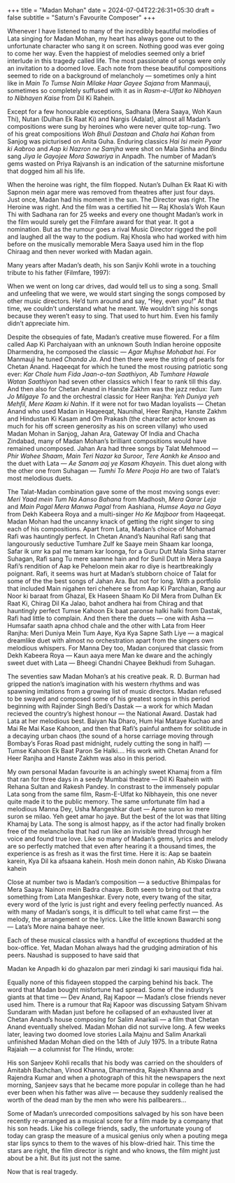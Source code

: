 +++
title = "Madan Mohan"
date = 2024-07-04T22:26:31+05:30
draft = false
subtitle = "Saturn's Favourite Composer"
+++

Whenever I have listened to many of the incredibly beautiful melodies of Lata singing for Madan Mohan, my heart has always gone out to the unfortunate character who sang it on screen. Nothing good was ever going to come her way. Even the happiest of melodies seemed only a brief interlude in this tragedy called life. The most passionate of songs were only an invitation to a doomed love. Each note from these beautiful compositions seemed to ride on a background of melancholy — sometimes only a hint like in _Main To Tumse Nain Milake Haar Gayee Sajana_ from Manmauji, sometimes so completely suffused with it as in _Rasm-e-Ulfat ko Nibhayen to Nibhayen Kaise_ from Dil Ki Rahein.

Except for a few honourable exceptions, Sadhana (Mera Saaya, Woh Kaun Thi), Nutan (Dulhan Ek Raat Ki) and Nargis (Adalat), almost all Madan’s compositions were sung by heroines who were never quite top-rung. Two of his great compositions _Woh Bhuli Dastaan_ and _Chala hai Kahan_ from Sanjog was picturised on Anita Guha. Enduring classics _Hai Isi mein Pyaar ki Aabroo_ and _Aap ki Nazron ne Samjha_ were shot on Mala Sinha and Bindu sang _Jiya le Gayojee Mora Sawariya_ in Anpadh. The number of Madan’s gems wasted on Priya Rajvansh is an indication of the saturnine misfortune that dogged him all his life.

When the heroine was right, the film flopped. Nutan’s Dulhan Ek Raat Ki with Sapnon mein agar mere was removed from theatres after just four days. Just once, Madan had his moment in the sun. The Director was right. The Heroine was right. And the film was a certified hit — Raj Khosla’s Woh Kaun Thi with Sadhana ran for 25 weeks and every one thought Madan’s work in the film would surely get the Filmfare award for that year. It got a nomination. But as the rumour goes a rival Music Director rigged the poll and laughed all the way to the podium. Raj Khosla who had worked with him before on the musically memorable Mera Saaya used him in the flop Chiraag and then never worked with Madan again.

Many years after Madan’s death, his son Sanjiv Kohli wrote in a touching tribute to his father (Filmfare, 1997):

When we went on long car drives, dad would tell us to sing a song. Small and unfeeling that we were, we would start singing the songs composed by other music directors. He’d turn around and say, “Hey, even you!” At that time, we couldn’t understand what he meant. We wouldn’t sing his songs because they weren’t easy to sing. That used to hurt him. Even his family didn’t appreciate him.

Despite the obsequies of fate, Madan’s creative muse flowered. For a film called Aap Ki Parchaiyaan with an unknown South Indian heroine opposite Dharmendra, he composed the classic — _Agar Mujhse Mohabat hai_. For Manmauji he tuned _Chanda Ja_. And then there were the string of pearls for Chetan Anand. Haqeeqat for which he tuned the most rousing patriotic song ever: _Kar Chale hum Fida Jaan-o-tan Saathiyon_, _Ab Tumhare Hawale Watan Saathiyon_ had seven other classics which I fear to rank till this day. And then also for Chetan Anand in Hanste Zakhm was the jazz redux: _Tum Jo Milgaye To_ and the orchestral classic for Heer Ranjha: _Yeh Duniya yeh Mehfil, Mere Kaam ki Nahin_. If it were not for two Madan loyalists — Chetan Anand who used Madan in Haqeeqat, Naunihal, Heer Ranjha, Hanste Zakhm and Hindustan Ki Kasam and Om Prakash (the character actor known as much for his off screen generosity as his on screen villany) who used Madan Mohan in Sanjog, Jahan Ara, Gateway Of India and Chacha Zindabad, many of Madan Mohan’s brilliant compositions would have remained uncomposed. Jahan Ara had three songs by Talat Mehmood — _Phir Wahee Shaam_, _Main Teri Nazar ka Suroor_, _Tere Aankh ke Ansoo_ and the duet with Lata — _Ae Sanam aaj ye Kasam Khayein_. This duet along with the other one from Suhagan — _Tumhi To Mere Pooja Ho_ are two of Talat’s most melodious duets.

The Talat-Madan combination gave some of the most moving songs ever: _Meri Yaad mein Tum Na Aanso Bahana_ from Madhosh, _Mera Qarar Leja_ and _Main Pagal Mera Manwa Pagal_ from Aashiana, _Humse Aaya na Gaya_ from Dekh Kabeera Roya and a multi-singer _Ho Ke Majboor_ from Haqeeqat. Madan Mohan had the uncanny knack of getting the right singer to sing each of his compositions. Apart from Lata, Madan’s choice of Mohamad Rafi was hauntingly perfect. In Chetan Anand’s Naunihal Rafi sang that langourously seductive Tumhare Zulf ke Saaye mein Shaam kar loonga, Safar ik umr ka pal me tamam kar loonga, for a Guru Dutt Mala Sinha starrer Suhagan, Rafi sang Tu mere saamne hain and for Sunil Dutt in Mera Saaya Rafi’s rendition of Aap ke Peheloon mein akar ro diye is heartbreakingly poignant. Rafi, it seems was hurt at Madan’s stubborn choice of Talat for some of the the best songs of Jahan Ara. But not for long. With a portfolio that included Main nigahen teri chehere se from Aap Ki Parchaian, Rang aur Noor ki baraat from Ghazal, Ek Haseen Shaam Ko Dil Mera from Dulhan Ek Raat Ki, Chirag Dil Ka Jalao, bahot andhera hai from Chirag and that hauntingly perfect Tumse Kahoon Ek baat paronse halki halki from Dastak, Rafi had little to complain. And then there the duets — one with Asha — Humsafar saath apna chhod chale and the other with Lata from Heer Ranjha: Meri Duniya Mein Tum Aaye, Kya Kya Sapne Sath Liye — a magical dreamlike duet with almost no orchestration apart from the singers own melodious whispers. For Manna Dey too, Madan conjured that classic from Dekh Kabeera Roya — Kaun aaya mere Man ke dware and the achingly sweet duet with Lata — Bheegi Chandni Chayee Bekhudi from Suhagan.

The seventies saw Madan Mohan’s at his creative peak. R. D. Burman had gripped the nation’s imagination with his western rhythms and was spawning imitations from a growing list of music directors. Madan refused to be swayed and composed some of his greatest songs in this period beginning with Rajinder Singh Bedi’s Dastak — a work for which Madan recieved the country’s highest honour — the National Award. Dastak had Lata at her melodious best. Baiyan Na Dharo, Hum Hai Mataye Kuchao and Mai Re Mai Kase Kahoon, and then that Rafi’s painful anthem for solititude in a decaying urban chaos (the sound of a horse carriage moving through Bombay’s Foras Road past midnight, rudely cutting the song in half) — Tumse Kahoon Ek Baat Paron Se Halki…. His work with Chetan Anand for Heer Ranjha and Hanste Zakhm was also in this period.

My own personal Madan favourite is an achingly sweet Khamaj from a film that ran for three days in a seedy Mumbai theatre — Dil Ki Raahein with Rehana Sultan and Rakesh Pandey. In constrast to the immensely popular Lata song from the same film, Rasm-E-Ulfat ko Nibhayein, this one never quite made it to the public memory. The same unfortunate film had a melodious Manna Dey, Usha Mangeshkar duet — Apne suron ko mere suron se milao. Yeh geet amar ho jaye. But the best of the lot was that lilting Khamaj by Lata. The song is almost happy, as if the actor had finally broken free of the melancholia that had run like an invisible thread through her voice and found true love. Like so many of Madan’s gems, lyrics and melody are so perfectly matched that even after hearing it a thousand times, the experience is as fresh as it was the first time. Here it is: Aap se baatein karein, Kya Dil ka afsaana kahein. Hosh mein donon nahin, Ab Kisko Diwana kahein

Close at number two is Madan’s composition — a seductive Bhimpalas for Mera Saaya: Nainon mein Badra chaaye. Both seem to bring out that extra something from Lata Mangeshkar. Every note, every twang of the sitar, every word of the lyric is just right and every feeling perfectly nuanced. As with many of Madan’s songs, it is difficult to tell what came first — the melody, the arrangement or the lyrics. Like the little known Bawarchi song — Lata’s More naina bahaye neer.

Each of these musical classics with a handful of exceptions thudded at the box-office. Yet, Madan Mohan always had the grudging admiration of his peers. Naushad is supposed to have said that

Madan ke Anpadh ki do ghazalon par meri zindagi ki sari mausiqui fida hai.

Equally none of this fidayeen stopped the carping behind his back. The word that Madan bought misfortune had spread. Some of the industry’s giants at that time — Dev Anand, Raj Kapoor — Madan’s close friends never used him. There is a rumour that Raj Kapoor was discussing Satyam Shivam Sundaram with Madan just before he collapsed of an exhausted liver at Chetan Anand’s house composing for Salim Anarkali — a film that Chetan Anand eventually shelved. Madan Mohan did not survive long. A few weeks later, leaving two doomed love stories Laila Majnu and Salim Anarkali unfinished Madan Mohan died on the 14th of July 1975. In a tribute Ratna Rajaiah — a columnist for The Hindu, wrote:

His son Sanjeev Kohli recalls that his body was carried on the shoulders of Amitabh Bachchan, Vinod Khanna, Dharmendra, Rajesh Khanna and Rajendra Kumar and when a photograph of this hit the newspapers the next morning, Sanjeev says that he became more popular in college than he had ever been when his father was alive — because they suddenly realised the worth of the dead man by the men who were his pallbearers…

Some of Madan’s unrecorded compositions salvaged by his son have been recently re-arranged as a musical score for a film made by a company that his son heads. Like his college friends, sadly, the unfortunate young of today can grasp the measure of a musical genius only when a pouting mega star lips syncs to them to the waves of his blow-dried hair. This time the stars are right, the film director is right and who knows, the film might just about be a hit. But its just not the same.

Now that is real tragedy.
